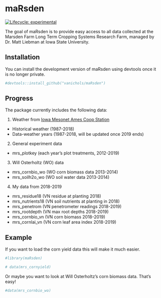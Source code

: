 
<!-- README.md is generated from README.Rmd. Please edit that file -->

# maRsden

<!-- badges: start -->

[![Lifecycle:
experimental](https://img.shields.io/badge/lifecycle-experimental-orange.svg)](https://www.tidyverse.org/lifecycle/#experimental)
<!-- badges: end -->

The goal of maRsden is to provide easy access to all data collected at
the Marsden Farm Long Term Cropping Systems Research Farm, managed by
Dr. Matt Liebman at Iowa State University.

## Installation

You can install the development version of maRsden using devtools once
it is no longer private.

``` r
#devtools::install_github("vanichols/maRsden")
```

## Progress

The package currently includes the following data:

1.  Weather from [Iowa Mesonet Ames Coop
    Station](https://mesonet.agron.iastate.edu/)

<!-- end list -->

  - Historical weather (1987-2018)
  - Data-weather years (1987-2018, will be updated once 2019 ends)

<!-- end list -->

2.  General experiment data

<!-- end list -->

  - mrs\_plotkey (each year’s plot treatments, 2012-2019)

<!-- end list -->

3.  Will Osterholtz (WO) data

<!-- end list -->

  - mrs\_cornbio\_wo (WO corn biomass data 2013-2014)
  - mrs\_soilh2o\_wo (WO soil water data 2013-2014)

<!-- end list -->

4.  My data from 2018-2019

<!-- end list -->

  - mrs\_residue18 (VN residue at planting 2018)
  - mrs\_nutrients18 (VN soil nutrients at planting in 2018)
  - mrs\_penetrom (VN penetrometer readings 2018-2019)
  - mrs\_rootdepth (VN max root depths 2018-2019)
  - mrs\_cornbio\_vn (VN corn biomass 2018-2019)
  - mrs\_cornlai\_vn (VN corn leaf area index 2018-2019)

## Example

If you want to load the corn yield data this will make it much easier.

``` r
#library(maRsden)

# data(mrs_cornyield)
```

Or maybe you want to look at Will Osterholtz’s corn biomass data. That’s
easy\!

``` r
#data(mrs_cornbio_wo)
```
